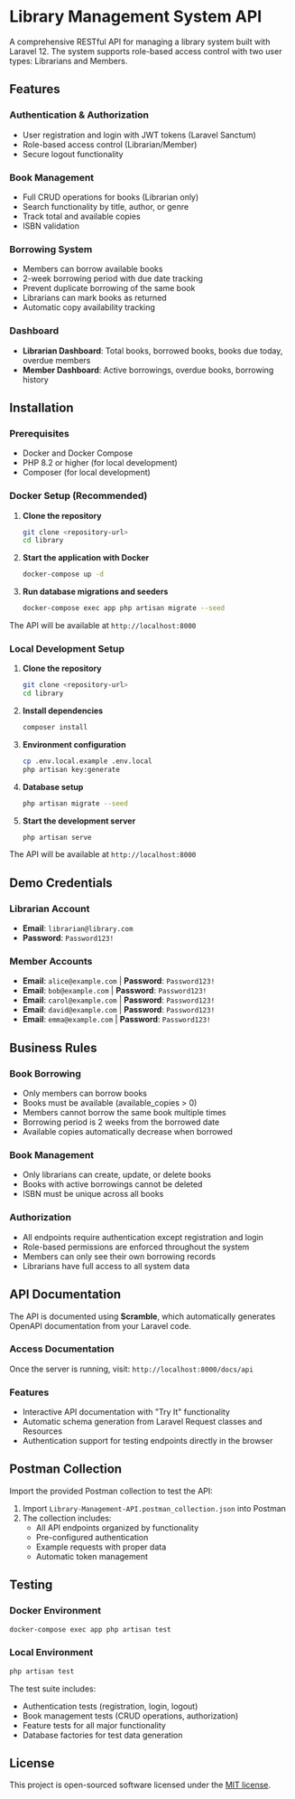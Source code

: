# Library Management System API

A comprehensive RESTful API for managing a library system built with Laravel 12. The system supports role-based access control with two user types: Librarians and Members.

## Features

### Authentication & Authorization
- User registration and login with JWT tokens (Laravel Sanctum)
- Role-based access control (Librarian/Member)
- Secure logout functionality

### Book Management
- Full CRUD operations for books (Librarian only)
- Search functionality by title, author, or genre
- Track total and available copies
- ISBN validation

### Borrowing System
- Members can borrow available books
- 2-week borrowing period with due date tracking
- Prevent duplicate borrowing of the same book
- Librarians can mark books as returned
- Automatic copy availability tracking

### Dashboard
- **Librarian Dashboard**: Total books, borrowed books, books due today, overdue members
- **Member Dashboard**: Active borrowings, overdue books, borrowing history

## Installation

### Prerequisites
- Docker and Docker Compose
- PHP 8.2 or higher (for local development)
- Composer (for local development)

### Docker Setup (Recommended)

1. **Clone the repository**
   ```bash
   git clone <repository-url>
   cd library
   ```

2. **Start the application with Docker**
   ```bash
   docker-compose up -d
   ```

3. **Run database migrations and seeders**
   ```bash
   docker-compose exec app php artisan migrate --seed
   ```

The API will be available at `http://localhost:8000`

### Local Development Setup

1. **Clone the repository**
   ```bash
   git clone <repository-url>
   cd library
   ```

2. **Install dependencies**
   ```bash
   composer install
   ```

3. **Environment configuration**
   ```bash
   cp .env.local.example .env.local
   php artisan key:generate
   ```

4. **Database setup**
   ```bash
   php artisan migrate --seed
   ```

5. **Start the development server**
   ```bash
   php artisan serve
   ```

The API will be available at `http://localhost:8000`

## Demo Credentials

### Librarian Account
- **Email**: `librarian@library.com`
- **Password**: `Password123!`

### Member Accounts
- **Email**: `alice@example.com` | **Password**: `Password123!`
- **Email**: `bob@example.com` | **Password**: `Password123!`
- **Email**: `carol@example.com` | **Password**: `Password123!`
- **Email**: `david@example.com` | **Password**: `Password123!`
- **Email**: `emma@example.com` | **Password**: `Password123!`


## Business Rules

### Book Borrowing
- Only members can borrow books
- Books must be available (available_copies > 0)
- Members cannot borrow the same book multiple times
- Borrowing period is 2 weeks from the borrowed date
- Available copies automatically decrease when borrowed

### Book Management
- Only librarians can create, update, or delete books
- Books with active borrowings cannot be deleted
- ISBN must be unique across all books

### Authorization
- All endpoints require authentication except registration and login
- Role-based permissions are enforced throughout the system
- Members can only see their own borrowing records
- Librarians have full access to all system data


## API Documentation

The API is documented using **Scramble**, which automatically generates OpenAPI documentation from your Laravel code.

### Access Documentation
Once the server is running, visit: `http://localhost:8000/docs/api`

### Features
- Interactive API documentation with "Try It" functionality
- Automatic schema generation from Laravel Request classes and Resources
- Authentication support for testing endpoints directly in the browser

## Postman Collection

Import the provided Postman collection to test the API:
1. Import `Library-Management-API.postman_collection.json` into Postman
2. The collection includes:
   - All API endpoints organized by functionality
   - Pre-configured authentication
   - Example requests with proper data
   - Automatic token management

## Testing

### Docker Environment
```bash
docker-compose exec app php artisan test
```

### Local Environment
```bash
php artisan test
```

The test suite includes:
- Authentication tests (registration, login, logout)
- Book management tests (CRUD operations, authorization)
- Feature tests for all major functionality
- Database factories for test data generation

## License

This project is open-sourced software licensed under the [MIT license](https://opensource.org/licenses/MIT).

